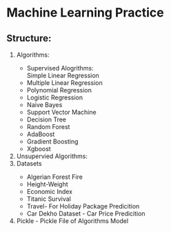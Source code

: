 <h1> Machine Learning Practice</h1>
<h2>Structure:</h2>
<ol><li>Algorithms:</li>
    <ul><li>Supervised Alogrithms: </li>
        <ul<li>Simple Linear Regression</li>
            <li>Multiple Linear Regression</li>
            <li>Polynomial Regression</li>
            <li>Logistic Regression</li>
            <li>Naive Bayes</li>
            <li>Support Vector Machine</li>
            <li>Decision Tree</li>
            <li>Random Forest</li>
            <li> AdaBoost</li>
            <li>Gradient Boosting</li>
            <li> Xgboost</li></ul>
        <li>Unsupervied Algorithms:</li>
    </ul>
    <li>Datasets</li>
    <ul><li>Algerian Forest Fire</li>
        <li>Height-Weight</li>
        <li>Economic Index</li>
        <li> Titanic Survival</li>
        <li> Travel- For Holiday Package Predicition</li>
        <li>Car Dekho Dataset - Car Price Predicition</li>
    </ul>
    <li> Pickle - Pickle File of Algorithms Model</li>
</ol>